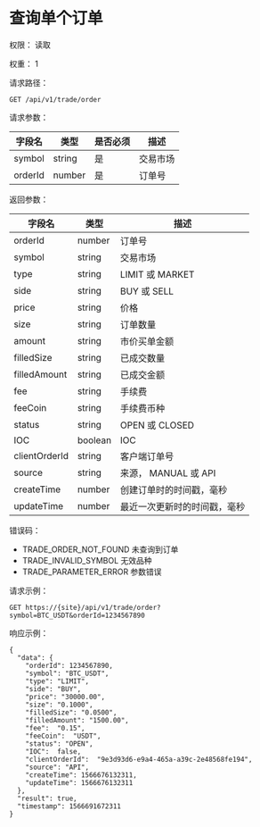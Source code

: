 # 查询单个订单

权限： 读取

权重： 1

请求路径：

```
GET /api/v1/trade/order
```

请求参数：

| **字段名** | **类型** | **是否必须** | **描述** |
| ------- | ------ | -------- | ------ |
| symbol  | string | 是        | 交易市场   |
| orderId | number | 是        | 订单号    |

返回参数：

| **字段名**       | **类型**  | **描述**           |
| ------------- | ------- | ---------------- |
| orderId       | number  | 订单号              |
| symbol        | string  | 交易市场             |
| type          | string  | LIMIT 或 MARKET   |
| side          | string  | BUY 或 SELL       |
| price         | string  | 价格               |
| size          | string  | 订单数量             |
| amount        | string  | 市价买单金额           |
| filledSize    | string  | 已成交数量            |
| filledAmount  | string  | 已成交金额            |
| fee           | string  | 手续费              |
| feeCoin       | string  | 手续费币种            |
| status        | string  | OPEN 或 CLOSED    |
| IOC           | boolean | IOC              |
| clientOrderId | string  | 客户端订单号           |
| source        | string  | 来源， MANUAL 或 API |
| createTime    | number  | 创建订单时的时间戳，毫秒     |
| updateTime    | number  | 最近一次更新时的时间戳，毫秒   |

错误码：

* TRADE\_ORDER\_NOT\_FOUND    未查询到订单
* TRADE\_INVALID\_SYMBOL    无效品种
* TRADE\_PARAMETER\_ERROR   参数错误

请求示例：

```
GET https://{site}/api/v1/trade/order?symbol=BTC_USDT&orderId=1234567890
```

响应示例：

```
{ 
  "data": {
    "orderId": 1234567890,
    "symbol": "BTC_USDT",
    "type": "LIMIT",
    "side": "BUY",
    "price": "30000.00",
    "size": "0.1000",
    "filledSize": "0.0500",
    "filledAmount": "1500.00",
    "fee":  "0.15",
    "feeCoin":  "USDT",
    "status": "OPEN",
    "IOC":  false,
    "clientOrderId":  "9e3d93d6-e9a4-465a-a39c-2e48568fe194",
    "source": "API",
    "createTime": 1566676132311,
    "updateTime": 1566676132311
  },
  "result": true,
  "timestamp": 1566691672311
}
```
